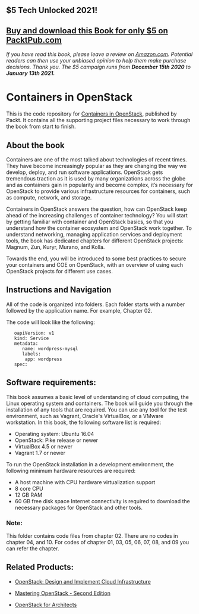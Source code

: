 ## $5 Tech Unlocked 2021!
[Buy and download this Book for only $5 on PacktPub.com](https://www.packtpub.com/product/containers-in-openstack/9781788394383)
-----
*If you have read this book, please leave a review on [Amazon.com](https://www.amazon.com/gp/product/1788394380).     Potential readers can then use your unbiased opinion to help them make purchase decisions. Thank you. The $5 campaign         runs from __December 15th 2020__ to __January 13th 2021.__*

# Containers in OpenStack
This is the code repository for [Containers in OpenStack](https://www.packtpub.com/big-data-and-business-intelligence/python-finance-second-edition?utm_source=github&utm_medium=repository&utm_content=9781787125698), published by Packt. It contains all the supporting project files necessary to work through the book from start to finish.

## About the book
Containers are one of the most talked about technologies of recent times. They have become increasingly popular as they are changing the way we develop, deploy, and run software applications. OpenStack gets tremendous traction as it is used by many organizations across the globe and as containers gain in popularity and become complex, it’s necessary for OpenStack to provide various infrastructure resources for containers, such as compute, network, and storage.

Containers in OpenStack answers the question, how can OpenStack keep ahead of the increasing challenges of container technology? You will start by getting familiar with container and OpenStack basics, so that you understand how the container ecosystem and OpenStack work together. To understand networking, managing application services and deployment tools, the book has dedicated chapters for different OpenStack projects: Magnum, Zun, Kuryr, Murano, and Kolla. 

Towards the end, you will be introduced to some best practices to secure your containers and COE on OpenStack, with an overview of using each OpenStack projects for different use cases.

## Instructions and Navigation
All of the code is organized into folders. Each folder starts with a number followed by the application name. For example, Chapter 02.

The code will look like the following:
       
       oapiVersion: v1
       kind: Service
       metadata:
          name: wordpress-mysql
          labels:
           app: wordpress
       spec:

## Software requirements:
This book assumes a basic level of understanding of cloud computing, the Linux operating system and containers. The book will guide you through the installation of any tools that are required.
You can use any tool for the test environment, such as Vagrant, Oracle's VirtualBox, or a VMware workstation.
In this book, the following software list is required:
* Operating system: Ubuntu 16.04
* OpenStack: Pike release or newer
* VirtualBox 4.5 or newer
* Vagrant 1.7 or newer

To run the OpenStack installation in a development environment, the following minimum hardware resources are required:

* A host machine with CPU hardware virtualization support
* 8 core CPU
* 12 GB RAM
* 60 GB free disk space
Internet connectivity is required to download the necessary packages for
OpenStack and other tools.
### Note:
This folder contains code files from chapter 02. There are no codes in chapter 04, and 10. For codes of chapter 01, 03, 05, 06, 07, 08, and 09 you can refer the chapter.

## Related Products:
* [OpenStack: Design and Implement Cloud Infrastructure](https://www.packtpub.com/virtualization-and-cloud/openstack-design-and-implement-cloud-infrastructure?utm_source=github&utm_medium=repository&utm_content=9781788290746)

* [Mastering OpenStack - Second Edition](https://www.packtpub.com/virtualization-and-cloud/mastering-openstack-second-edition?utm_source=github&utm_medium=repository&utm_content=9781786463982)

* [OpenStack for Architects](https://www.packtpub.com/virtualization-and-cloud/openstack-architects?utm_source=github&utm_medium=repository&utm_content=9781784395100)
